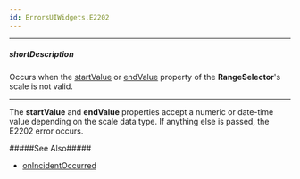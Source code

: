 ```yaml
---
id: ErrorsUIWidgets.E2202
---
```

---
##### shortDescription
Occurs when the [startValue](/api-reference/20%20Data%20Visualization%20Widgets/dxRangeSelector/1%20Configuration/scale/startValue.md '/Documentation/ApiReference/UI_Components/dxRangeSelector/Configuration/scale/#startValue') or [endValue](/api-reference/20%20Data%20Visualization%20Widgets/dxRangeSelector/1%20Configuration/scale/endValue.md '/Documentation/ApiReference/UI_Components/dxRangeSelector/Configuration/scale/#endValue') property of the **RangeSelector**'s scale is not valid.

---
The **startValue** and **endValue** properties accept a numeric or date-time value depending on the scale data type. If anything else is passed, the E2202 error occurs.

#####See Also#####
- [onIncidentOccurred](/api-reference/20%20Data%20Visualization%20Widgets/BaseWidget/1%20Configuration/onIncidentOccurred.md '/Documentation/ApiReference/UI_Components/dxRangeSelector/Configuration/#onIncidentOccurred')